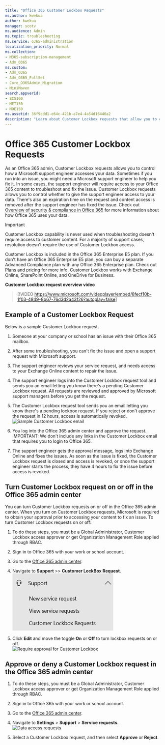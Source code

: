 ```yaml
---
title: "Office 365 Customer Lockbox Requests"
ms.author: kwekua
author: kwekua
manager: scotv
ms.audience: Admin
ms.topic: troubleshooting
ms.service: o365-administration
localization_priority: Normal
ms.collection: 
- M365-subscription-management 
- Adm_O365
ms.custom:
- Adm_O365
- Adm_O365_FullSet
- Core_O365Admin_Migration
- MiniMaven
search.appverid:
- BCS160
- MET150
- MOE150
ms.assetid: 36f9cdd1-e64c-421b-a7e4-4a54d16440a2
description: "Learn about Customer Lockbox requests that allow you to control how a Microsoft support engineer can access your data when you run into an issue."
---
```


# Office 365 Customer Lockbox Requests

As an Office 365 admin, Customer Lockbox requests allows you to control how a Microsoft support engineer accesses your data. Sometimes if you run into an issue, you might need a Microsoft support engineer to help you fix it. In some cases, the support engineer will require access to your Office 365 content to troubleshoot and fix the issue. Customer Lockbox requests allows you to control whether to give the support engineer access to your data. There's also an expiration time on the request and content access is removed after the support engineer has fixed the issue. Check out [Overview of security &amp; compliance in Office 365](https://support.office.com/article/DCB83B2C-AC66-4CED-925D-50EB9698A0B2) for more information about how Office 365 uses your data. 
  
 > [!IMPORTANT]
> Customer Lockbox capability is never used when troubleshooting doesn't require access to customer content. For a majority of support cases, resolution doesn't require the use of Customer Lockbox access. 
  
Customer Lockbox is included in the Office 365 Enterprise E5 plan. If you don't have an Office 365 Enterprise E5 plan, you can buy a separate Advanced Compliance plan with any Office 365 Enterprise plan. Check out [Plans and pricing](https://products.office.com/en-us/business/office-365-enterprise-e5-business-software) for more info. Customer Lockbox works with Exchange Online, SharePoint Online, and OneDrive for Business. 
  
**Customer Lockbox request overview video**

> [!VIDEO https://www.microsoft.com/videoplayer/embed/8fecf10b-1f03-4849-8b67-76d3d2a43f26?autoplay=false]
  
## Example of a Customer Lockbox Request

Below is a sample Customer Lockbox request.
  
1. Someone at your company or school has an issue with their Office 365 mailbox.
    
2. After some troubleshooting, you can't fix the issue and open a support request with Microsoft support.
    
3. The support engineer reviews your service request, and needs access to your Exchange Online content to repair the issue.
    
4. The support engineer logs into the Customer Lockbox request tool and sends you an email letting you know there's a pending Customer Lockbox request. All requests are reviewed and approved by Microsoft support managers before you get the request.
    
5. The Customer Lockbox request tool sends you an email letting you know there's a pending lockbox request. If you reject or don't approve the request in 12 hours, access is automatically revoked.<br/>![Sample Customer Lockbox email](../media/1e578e60-271f-4a1f-97ff-d54d0f08c4cd.png)
  
6. You log into the Office 365 admin center and approve the request.<br/>IMPORTANT: We don't include any links in the Customer Lockbox email that requires you to login to Office 365. 
  
7. The support engineer gets the approval message, logs into Exchange Online and fixes the issues. As soon as the issue is fixed, the Customer Lockbox request is closed and access is revoked, or once the support engineer starts the process, they have 4 hours to fix the issue before access is revoked.
    
## Turn Customer Lockbox request on or off in the Office 365 admin center

You can turn Customer Lockbox requests on or off in the Office 365 admin center. When you turn on Customer Lockbox requests, Microsoft is required to obtain your approval prior to accessing your content to fix an issue. To turn Customer Lockbox requests on or off:
  
1. To do these steps, you must be a Global Administrator, Customer Lockbox access approver or get Organization Management Role applied through RBAC.
    
2. Sign in to Office 365 with your work or school account. 
    
3. Go to the [Office 365 admin center](../admin-overview/about-the-admin-center.md).

    
4. Navigate to **Support** \>\> **Customer LockBox Request**.<br/>![Edit Customer Lockbox in the admin center](../media/52288552-56b9db00-2964-11e9-9db4-f72db1315ebe.png) 
  
5. Click **Edit** and move the toggle **On** or **Off** to turn lockbox requests on or off.<br/>![Require approval for Customer Lockbox](../media/ec03151d-9436-425c-9352-97ec8ae6b3a2.png)
  
## Approve or deny a Customer Lockbox request in the Office 365 admin center

1. To do these steps, you must be a Global Administrator, Customer Lockbox access approver or get Organization Management Role applied through RBAC.
    
2. Sign in to Office 365 with your work or school account. 
    
3. Go to the [Office 365 admin center](../admin-overview/about-the-admin-center.md).
    
4. Navigate to **Settings** \> **Support** \> **Service requests**.<br/>![Data access requests](../media/b99ec47a-1b6f-4841-b831-abf2cb615f77.png)
  
5. Select a Customer Lockbox request, and then select **Approve** or **Reject**.
    

